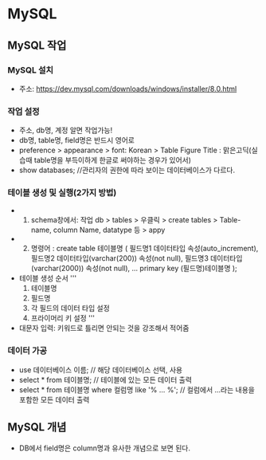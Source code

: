 # MySQL
## MySQL 작업

### MySQL 설치
  + 주소: https://dev.mysql.com/downloads/windows/installer/8.0.html
  
### 작업 설정
  + 주소, db명, 계정 알면 작업가능!
  + db명, table명, field명은 반드시 영어로
  + preference > appearance > font: Korean > Table Figure Title : 맑은고딕(실습때 table명을 부득이하게 한글로 써야하는 경우가 있어서) 
  + show databases;  //관리자의 권한에 따라 보이는 데이터베이스가 다르다.
  
### 테이블 생성 및 실행(2가지 방법)
  + 1. schema창에서: 작업 db > tables > 우클릭 > create tables > Table-name, column Name, datatype 등 > appy
  + 2. 명령어 : create table 테이블명 (
                필드명1 데이터타입 속성(auto_increment),
                필드명2 데이터타입(varchar(200))  속성(not null),
                필드명3 데이터타입 (varchar(2000)) 속성(not null),
                ...
                primary key (필드명)테이블명
             );
  + 테이블 생성 순서
    '''
    1) 테이블명 
    2) 필드명 
    3) 각 필드의 데이터 타입 설정 
    4) 프라이머리 키 설정
    '''
  + 대문자 입력: 키워드로 틀리면 안되는 것을 강조해서 적어줌

### 데이터 가공
  + use 데이터베이스 이름;  // 해당 데이터베이스 선택, 사용
  + select * from 테이블명; // 테이블에 있는 모든 데이터 출력
  + select * from 테이블명 where 컬럼명 like '% ... %';  // 컬럼에서 ...라는 내용을 포함한 모든 데이터 출력

## MySQL 개념
  + DB에서 field명은 column명과 유사한 개념으로 보면 된다.
  
